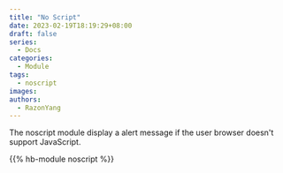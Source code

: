 ```yaml
---
title: "No Script"
date: 2023-02-19T18:19:29+08:00
draft: false
series:
  - Docs
categories:
  - Module
tags:
  - noscript
images:
authors:
  - RazonYang
---
```


The noscript module display a alert message if the user browser doesn't support JavaScript.

<!--more-->

{{% hb-module noscript %}}
